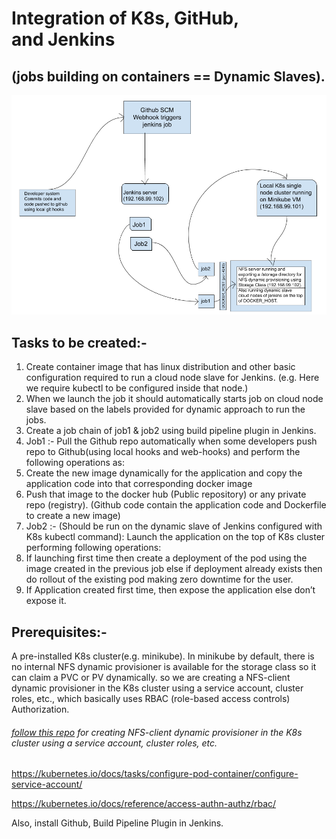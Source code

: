 # Integration of K8s, GitHub, and Jenkins
## (jobs building on containers == Dynamic Slaves).
![completeview](images/complete.png)
## Tasks to be created:-
1. Create container image that has linux distribution and other basic configuration required to run a cloud node slave for Jenkins.
(e.g. Here we require kubectl to be configured inside that node.)
2. When we launch the job it should automatically starts job on cloud node slave based on the labels provided for dynamic approach to run the jobs.
3. Create a job chain of job1 & job2 using build pipeline plugin in Jenkins.
4. Job1 :- Pull  the Github repo automatically when some developers push repo to Github(using local hooks and web-hooks) and perform the following operations as:
  1. Create the new image dynamically for the application and copy the application code into that corresponding docker image
  2. Push that image to the docker hub (Public repository)  or any private repo (registry).
     (Github code contain the application code and Dockerfile to create a new image)
5. Job2 :- (Should be run on the dynamic slave of Jenkins configured with K8s kubectl command): Launch the application on the top of K8s cluster performing following operations:
  1. If launching first time then create a deployment of the pod using the image created in the previous job else if deployment already exists then do rollout of the existing pod making zero downtime  for the user.
  2. If Application created first time, then expose the application else don’t expose it.

## Prerequisites:- 
A pre-installed K8s cluster(e.g. minikube). In minikube by default, there is no internal NFS dynamic provisioner is available for the storage class so it can claim a PVC or PV dynamically. so we are creating a NFS-client dynamic provisioner in the K8s cluster using a service account, cluster roles, etc., which basically uses RBAC (role-based access controls) Authorization.
###### [follow this repo](https://medium.com/@A4ANK/integration-of-kubernetes-using-nfs-server-3rd-party-nfs-client-dynamic-provisioning-with-298e33c89fbe?source=friends_link&sk=0eca13840760743de585cff57248609b) for creating NFS-client dynamic provisioner in the K8s cluster using a service account, cluster roles, etc.

https://kubernetes.io/docs/tasks/configure-pod-container/configure-service-account/

https://kubernetes.io/docs/reference/access-authn-authz/rbac/

Also, install Github, Build Pipeline Plugin in Jenkins.

